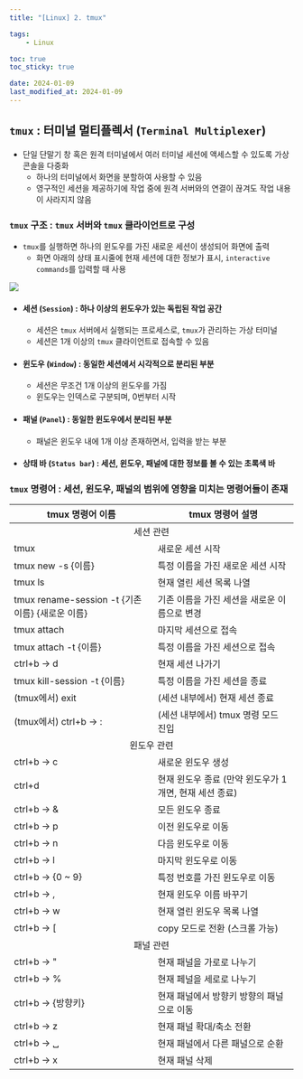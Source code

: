 ```yaml
---
title: "[Linux] 2. tmux"

tags:
    - Linux

toc: true
toc_sticky: true

date: 2024-01-09
last_modified_at: 2024-01-09
---
```


## ```tmux``` : 터미널 멀티플렉서 (```Terminal Multiplexer```)

- 단일 단말기 창 혹은 원격 터미널에서 여러 터미널 세션에 액세스할 수 있도록 가상 콘솔을 다중화
  - 하나의 터미널에서 화면을 분할하여 사용할 수 있음
  - 영구적인 세션을 제공하기에 작업 중에 원격 서버와의 연결이 끊겨도 작업 내용이 사라지지 않음

### ```tmux``` 구조 : ```tmux``` 서버와 ```tmux``` 클라이언트로 구성

- ```tmux```를 실행하면 하나의 윈도우를 가진 새로운 세션이 생성되어 화면에 출력
  - 화면 아래의 상태 표시줄에 현재 세션에 대한 정보가 표시, ```interactive commands```를 입력할 때 사용

<img src="https://github.com/pocj8ur4in/pocj8ur4in.github.io/assets/105341168/447ea4a0-758d-4a8e-9f12-8a4cff8df627">

- #### 세션 (```Session```) : 하나 이상의 윈도우가 있는 독립된 작업 공간
  - 세션은 ```tmux``` 서버에서 실행되는 프로세스로, ```tmux```가 관리하는 가상 터미널
  - 세션은 1개 이상의 ```tmux``` 클라이언트로 접속할 수 있음

- #### 윈도우 (```Window```) : 동일한 세션에서 시각적으로 분리된 부분
  - 세션은 무조건 1개 이상의 윈도우를 가짐
  - 윈도우는 인덱스로 구분되며, 0번부터 시작

- #### 패널 (```Panel```) : 동일한 윈도우에서 분리된 부분
  - 패널은 윈도우 내에 1개 이상 존재하면서, 입력을 받는 부분

- #### 상태 바 (```Status bar```) : 세션, 윈도우, 패널에 대한 정보를 볼 수 있는 초록색 바

### ```tmux``` 명령어 : 세션, 윈도우, 패널의 범위에 영향을 미치는 명령어들이 존재

<table>
    <thead>
        <tr>
            <th>tmux 명령어 이름</th>
            <th>tmux 명령어 설명</th>
        </tr>
    </thead>
    <tbody>
        <tr>
            <td colspan="2" style="text-align: center;">세션 관련</td>
        </tr>
        <tr>
            <td>tmux</td>
            <td>새로운 세션 시작</td>
        </tr>
        <tr>
            <td>tmux new -s {이름}</td>
            <td>특정 이름을 가진 새로운 세션 시작</td>
        </tr>
        <tr>
            <td>tmux ls</td>
            <td>현재 열린 세션 목록 나열</td>
        </tr>
        <tr>
            <td>tmux rename-session -t {기존 이름} {새로운 이름}</td>
            <td>기존 이름을 가진 세션을 새로운 이름으로 변경</td>
        </tr>
        <tr>
            <td>tmux attach</td>
            <td>마지막 세션으로 접속</td>
        </tr>
        <tr>
            <td>tmux attach -t {이름}</td>
            <td>특정 이름을 가진 세션으로 접속</td>
        </tr>
        <tr>
            <td>ctrl+b → d</td>
            <td>현재 세션 나가기</td>
        </tr>
        <tr>
            <td>tmux kill-session -t {이름}</td>
            <td>특정 이름을 가진 세션을 종료</td>
        </tr>
        <tr>
            <td>(tmux에서) exit</td>
            <td>(세션 내부에서) 현재 세션 종료</td>
        </tr>
        <tr>
            <td>(tmux에서) ctrl+b → :</td>
            <td>(세션 내부에서) tmux 명령 모드 진입</td>
        </tr>
        <tr>
            <td colspan="2" style="text-align: center;">윈도우 관련</td>
        </tr>
        <tr>
            <td>ctrl+b → c</td>
            <td>새로운 윈도우 생성</td>
        </tr>
        <tr>
            <td>ctrl+d</td>
            <td>현재 윈도우 종료 (만약 윈도우가 1개면, 현재 세션 종료)</td>
        </tr>
        <tr>
            <td>ctrl+b → &</td>
            <td>모든 윈도우 종료</td>
        </tr>
        <tr>
            <td>ctrl+b → p</td>
            <td>이전 윈도우로 이동</td>
        </tr>
        <tr>
            <td>ctrl+b → n</td>
            <td>다음 윈도우로 이동</td>
        </tr>
        <tr>
            <td>ctrl+b → l</td>
            <td>마지막 윈도우로 이동</td>
        </tr>
        <tr>
            <td>ctrl+b → {0 ~ 9}</td>
            <td>특정 번호를 가진 윈도우로 이동</td>
        </tr>
        <tr>
            <td>ctrl+b → ,</td>
            <td>현재 윈도우 이름 바꾸기</td>
        </tr>
        <tr>
            <td>ctrl+b → w</td>
            <td>현재 열린 윈도우 목록 나열</td>
        </tr>
         <tr>
            <td>ctrl+b → [</td>
            <td>copy 모드로 전환 (스크롤 가능)</td>
        </tr>
        <tr>
            <td colspan="2" style="text-align: center;">패널 관련</td>
        </tr>
        <tr>
            <td>ctrl+b → "</td>
            <td>현재 패널을 가로로 나누기</td>
        </tr>
        <tr>
            <td>ctrl+b → %</td>
            <td>현재 페널을 세로로 나누기</td>
        </tr>
        <tr>
            <td>ctrl+b → {방향키}</td>
            <td>현재 패널에서 방향키 방향의 패널으로 이동</td>
        </tr>
        <tr>
            <td>ctrl+b → z</td>
            <td>현재 패널 확대/축소 전환</td>
        </tr>
        <tr>
            <td>ctrl+b → ␣</td>
            <td>현재 패널에서 다른 패널으로 순환</td>
        </tr>
        <tr>
            <td>ctrl+b → x</td>
            <td>현재 패널 삭제</td>
        </tr>
    </tbody>
</table>